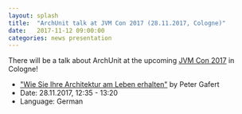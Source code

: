 ```yaml
---
layout: splash
title:  "ArchUnit talk at JVM Con 2017 (28.11.2017, Cologne)"
date:   2017-11-12 09:00:00
categories: news presentation
---
```


There will be a talk about ArchUnit at the upcoming [JVM Con 2017](http://jvm-con.de/) in Cologne!

* ["Wie Sie Ihre Architektur am Leben erhalten"](http://jvm-con.de/wie-sie-ihre-architektur-am-leben-erhalten/) by Peter Gafert
* Date: 28.11.2017, 12:35 - 13:20
* Language: German